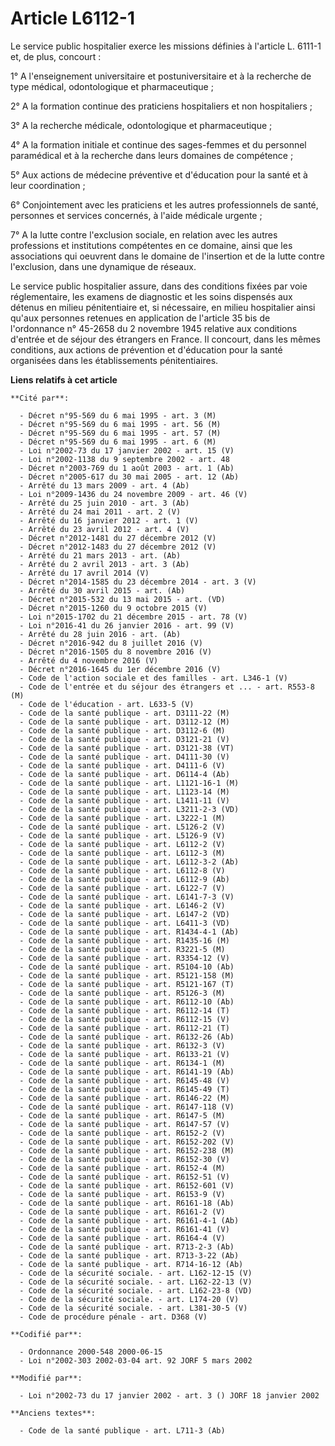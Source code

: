 # Article L6112-1

Le service public hospitalier exerce les missions définies à l'article L. 6111-1 et, de plus, concourt :

1° A l'enseignement universitaire et postuniversitaire et à la recherche de type médical, odontologique et pharmaceutique ;

2° A la formation continue des praticiens hospitaliers et non hospitaliers ;

3° A la recherche médicale, odontologique et pharmaceutique ;

4° A la formation initiale et continue des sages-femmes et du personnel paramédical et à la recherche dans leurs domaines de
compétence ;

5° Aux actions de médecine préventive et d'éducation pour la santé et à leur coordination ;

6° Conjointement avec les praticiens et les autres professionnels de santé, personnes et services concernés, à l'aide
médicale urgente ;

7° A la lutte contre l'exclusion sociale, en relation avec les autres professions et institutions compétentes en ce domaine,
ainsi que les associations qui oeuvrent dans le domaine de l'insertion et de la lutte contre l'exclusion, dans une dynamique
de réseaux.

Le service public hospitalier assure, dans des conditions fixées par voie réglementaire, les examens de diagnostic et les
soins dispensés aux détenus en milieu pénitentiaire et, si nécessaire, en milieu hospitalier ainsi qu'aux personnes retenues
en application de l'article 35 bis de l'ordonnance n° 45-2658 du 2 novembre 1945 relative aux conditions d'entrée et de
séjour des étrangers en France. Il concourt, dans les mêmes conditions, aux actions de prévention et d'éducation pour la
santé organisées dans les établissements pénitentiaires.

**Liens relatifs à cet article**

	**Cité par**:

	  - Décret n°95-569 du 6 mai 1995 - art. 3 (M)
	  - Décret n°95-569 du 6 mai 1995 - art. 56 (M)
	  - Décret n°95-569 du 6 mai 1995 - art. 57 (M)
	  - Décret n°95-569 du 6 mai 1995 - art. 6 (M)
	  - Loi n°2002-73 du 17 janvier 2002 - art. 15 (V)
	  - Loi n°2002-1138 du 9 septembre 2002 - art. 48
	  - Décret n°2003-769 du 1 août 2003 - art. 1 (Ab)
	  - Décret n°2005-617 du 30 mai 2005 - art. 12 (Ab)
	  - Arrêté du 13 mars 2009 - art. 4 (Ab)
	  - Loi n°2009-1436 du 24 novembre 2009 - art. 46 (V)
	  - Arrêté du 25 juin 2010 - art. 3 (Ab)
	  - Arrêté du 24 mai 2011 - art. 2 (V)
	  - Arrêté du 16 janvier 2012 - art. 1 (V)
	  - Arrêté du 23 avril 2012 - art. 4 (V)
	  - Décret n°2012-1481 du 27 décembre 2012 (V)
	  - Décret n°2012-1483 du 27 décembre 2012 (V)
	  - Arrêté du 21 mars 2013 - art. (Ab)
	  - Arrêté du 2 avril 2013 - art. 3 (Ab)
	  - Arrêté du 17 avril 2014 (V)
	  - Décret n°2014-1585 du 23 décembre 2014 - art. 3 (V)
	  - Arrêté du 30 avril 2015 - art. (Ab)
	  - Décret n°2015-532 du 13 mai 2015 - art. (VD)
	  - Décret n°2015-1260 du 9 octobre 2015 (V)
	  - Loi n°2015-1702 du 21 décembre 2015 - art. 78 (V)
	  - Loi n°2016-41 du 26 janvier 2016 - art. 99 (V)
	  - Arrêté du 28 juin 2016 - art. (Ab)
	  - Décret n°2016-942 du 8 juillet 2016 (V)
	  - Décret n°2016-1505 du 8 novembre 2016 (V)
	  - Arrêté du 4 novembre 2016 (V)
	  - Décret n°2016-1645 du 1er décembre 2016 (V)
	  - Code de l'action sociale et des familles - art. L346-1 (V)
	  - Code de l'entrée et du séjour des étrangers et ... - art. R553-8 (M)
	  - Code de l'éducation - art. L633-5 (V)
	  - Code de la santé publique - art. D3111-22 (M)
	  - Code de la santé publique - art. D3112-12 (M)
	  - Code de la santé publique - art. D3112-6 (M)
	  - Code de la santé publique - art. D3121-21 (V)
	  - Code de la santé publique - art. D3121-38 (VT)
	  - Code de la santé publique - art. D4111-30 (V)
	  - Code de la santé publique - art. D4111-6 (V)
	  - Code de la santé publique - art. D6114-4 (Ab)
	  - Code de la santé publique - art. L1121-16-1 (M)
	  - Code de la santé publique - art. L1123-14 (M)
	  - Code de la santé publique - art. L1411-11 (V)
	  - Code de la santé publique - art. L3211-2-3 (VD)
	  - Code de la santé publique - art. L3222-1 (M)
	  - Code de la santé publique - art. L5126-2 (V)
	  - Code de la santé publique - art. L5126-9 (V)
	  - Code de la santé publique - art. L6112-2 (V)
	  - Code de la santé publique - art. L6112-3 (M)
	  - Code de la santé publique - art. L6112-3-2 (Ab)
	  - Code de la santé publique - art. L6112-8 (V)
	  - Code de la santé publique - art. L6112-9 (Ab)
	  - Code de la santé publique - art. L6122-7 (V)
	  - Code de la santé publique - art. L6141-7-3 (V)
	  - Code de la santé publique - art. L6146-2 (V)
	  - Code de la santé publique - art. L6147-2 (VD)
	  - Code de la santé publique - art. L6411-3 (VD)
	  - Code de la santé publique - art. R1434-4-1 (Ab)
	  - Code de la santé publique - art. R1435-16 (M)
	  - Code de la santé publique - art. R3221-5 (M)
	  - Code de la santé publique - art. R3354-12 (V)
	  - Code de la santé publique - art. R5104-10 (Ab)
	  - Code de la santé publique - art. R5121-158 (M)
	  - Code de la santé publique - art. R5121-167 (T)
	  - Code de la santé publique - art. R5126-3 (M)
	  - Code de la santé publique - art. R6112-10 (Ab)
	  - Code de la santé publique - art. R6112-14 (T)
	  - Code de la santé publique - art. R6112-15 (V)
	  - Code de la santé publique - art. R6112-21 (T)
	  - Code de la santé publique - art. R6132-26 (Ab)
	  - Code de la santé publique - art. R6132-3 (V)
	  - Code de la santé publique - art. R6133-21 (V)
	  - Code de la santé publique - art. R6134-1 (M)
	  - Code de la santé publique - art. R6141-19 (Ab)
	  - Code de la santé publique - art. R6145-48 (V)
	  - Code de la santé publique - art. R6145-49 (T)
	  - Code de la santé publique - art. R6146-22 (M)
	  - Code de la santé publique - art. R6147-118 (V)
	  - Code de la santé publique - art. R6147-5 (M)
	  - Code de la santé publique - art. R6147-57 (V)
	  - Code de la santé publique - art. R6152-2 (V)
	  - Code de la santé publique - art. R6152-202 (V)
	  - Code de la santé publique - art. R6152-238 (M)
	  - Code de la santé publique - art. R6152-30 (V)
	  - Code de la santé publique - art. R6152-4 (M)
	  - Code de la santé publique - art. R6152-51 (V)
	  - Code de la santé publique - art. R6152-601 (V)
	  - Code de la santé publique - art. R6153-9 (V)
	  - Code de la santé publique - art. R6161-18 (Ab)
	  - Code de la santé publique - art. R6161-2 (V)
	  - Code de la santé publique - art. R6161-4-1 (Ab)
	  - Code de la santé publique - art. R6161-41 (V)
	  - Code de la santé publique - art. R6164-4 (V)
	  - Code de la santé publique - art. R713-2-3 (Ab)
	  - Code de la santé publique - art. R713-3-22 (Ab)
	  - Code de la santé publique - art. R714-16-12 (Ab)
	  - Code de la sécurité sociale. - art. L162-12-15 (V)
	  - Code de la sécurité sociale. - art. L162-22-13 (V)
	  - Code de la sécurité sociale. - art. L162-23-8 (VD)
	  - Code de la sécurité sociale. - art. L174-20 (V)
	  - Code de la sécurité sociale. - art. L381-30-5 (V)
	  - Code de procédure pénale - art. D368 (V)

	**Codifié par**:

	  - Ordonnance 2000-548 2000-06-15
	  - Loi n°2002-303 2002-03-04 art. 92 JORF 5 mars 2002

	**Modifié par**:

	  - Loi n°2002-73 du 17 janvier 2002 - art. 3 () JORF 18 janvier 2002

	**Anciens textes**:

	  - Code de la santé publique - art. L711-3 (Ab)
